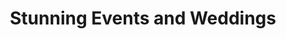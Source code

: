 ---
title: "Stunning Events and Weddings"
url: /davao-city/stunning-events-and-weddings/
shop: Kleidung
---